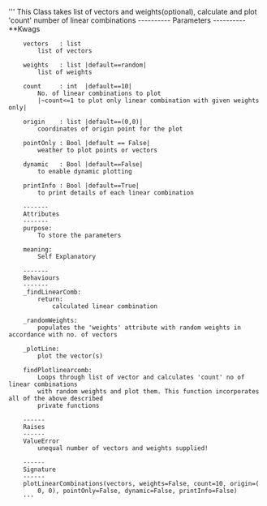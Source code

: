 '''
    This Class takes list of vectors and weights(optional), calculate and plot 'count' number of linear combinations
        ----------
        Parameters
        ----------
        **Kwags

        vectors   : list
            list of vectors

        weights   : list |default==random|
            list of weights

        count     : int  |default==10|
            No. of linear combinations to plot
            |~count<=1 to plot only linear combination with given weights only|

        origin    : list |default==(0,0)|
            coordinates of origin point for the plot

        pointOnly : Bool |default == False|
            weather to plot points or vectors

        dynamic   : Bool |default==False|
            to enable dynamic plotting

        printInfo : Bool |default==True|
            to print details of each linear combination

        -------
        Attributes
        -------
        purpose:
            To store the parameters

        meaning:
            Self Explanatory

        -------
        Behaviours
        -------
        _findLinearComb:
            return:
                calculated linear combination

        _randomWeights:
            populates the 'weights' attribute with random weights in accordance with no. of vectors

        _plotLine:
            plot the vector(s)

        findPlotlinearcomb:
            Loops through list of vector and calculates 'count' no of linear combinations
            with random weights and plot them. This function incorporates all of the above described
            private functions

        ------
        Raises
        ------
        ValueError
            unequal number of vectors and weights supplied!

        ------
        Signature
        ------
        plotLinearCombinations(vectors, weights=False, count=10, origin=(
            0, 0), pointOnly=False, dynamic=False, printInfo=False)
        '''
